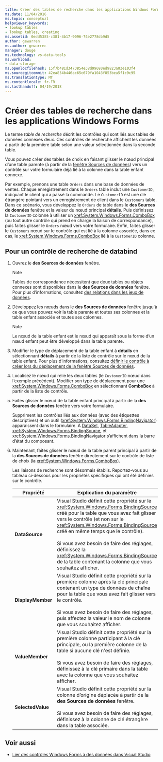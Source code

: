 ```yaml
---
title: Créer des tables de recherche dans les applications Windows Forms
ms.date: 11/04/2016
ms.topic: conceptual
helpviewer_keywords:
- lookup tables
- lookup tables, creating
ms.assetid: 0edd5385-c381-4b17-9096-74e2778db9d5
author: gewarren
ms.author: gewarren
manager: douge
ms.technology: vs-data-tools
ms.workload:
- data-storage
ms.openlocfilehash: 15f7b481d3473854e38d99680ed9823a03e103f4
ms.sourcegitcommit: 42ea834b446ac65c679fa1043f853bea5f1c9c95
ms.translationtype: MT
ms.contentlocale: fr-FR
ms.lasthandoff: 04/19/2018
---
```

# <a name="create-lookup-tables-in-windows-forms-applications"></a>Créer des tables de recherche dans les applications Windows Forms
Le terme *table de recherche* décrit les contrôles qui sont liés aux tables de données connexes deux. Ces contrôles de recherche affichent les données à partir de la première table selon une valeur sélectionnée dans la seconde table.

 Vous pouvez créer des tables de choix en faisant glisser le nœud principal d’une table parente (à partir de la [fenêtre Sources de données](add-new-data-sources.md)) vers un contrôle sur votre formulaire déjà lié à la colonne dans la table enfant connexe.

 Par exemple, prenons une table `Orders` dans une base de données de ventes. Chaque enregistrement dans le `Orders` table inclut une `CustomerID`, indiquant le client qui a passé la commande. Le `CustomerID` est une clé étrangère pointant vers un enregistrement de client dans le `Customers` table. Dans ce scénario, vous développez le `Orders` de table dans le **des Sources de données** fenêtre et la valeur du nœud principal **détails**. Puis définissez la `CustomerID` colonne à utiliser un <xref:System.Windows.Forms.ComboBox> (ou tout autre contrôle qui prend en charge la liaison de correspondance), puis faites glisser le `Orders` nœud vers votre formulaire. Enfin, faites glisser le `Customers` nœud sur le contrôle qui est lié à la colonne associée, dans ce cas, le <xref:System.Windows.Forms.ComboBox> lié à la `CustomerID` colonne.

## <a name="to-databind-a-lookup-control"></a>Pour un contrôle de recherche de databind

1.  Ouvrez le **des Sources de données** fenêtre.

    > [!NOTE]
    >  Tables de correspondance nécessitent que deux tables ou objets connexes sont disponibles dans le **des Sources de données** fenêtre. Pour plus d’informations, consultez [des relations dans les jeux de données](relationships-in-datasets.md).

2.  Développez les nœuds dans le **des Sources de données** fenêtre jusqu'à ce que vous pouvez voir la table parente et toutes ses colonnes et la table enfant associée et toutes ses colonnes.

    > [!NOTE]
    >  Le nœud de la table enfant est le nœud qui apparaît sous la forme d’un nœud enfant peut être développé dans la table parente.

3.  Modifier le type de déplacement de la table enfant à **détails** en sélectionnant **détails** à partir de la liste de contrôle sur le nœud de la table enfant. Pour plus d’informations, consultez [définir le contrôle à créer lors du déplacement de la fenêtre Sources de données](../data-tools/set-the-control-to-be-created-when-dragging-from-the-data-sources-window.md).

4.  Localisez le nœud qui relie les deux tables (le `CustomerID` nœud dans l’exemple précédent). Modifier son type de déplacement pour une <xref:System.Windows.Forms.ComboBox> en sélectionnant **ComboBox** à partir de la liste de contrôle.

5.  Faites glisser le nœud de la table enfant principal à partir de la **des Sources de données** fenêtre vers votre formulaire.

     Suppriment les contrôles liés aux données (avec des étiquettes descriptives) et un outil (<xref:System.Windows.Forms.BindingNavigator>) apparaissent dans le formulaire. A [DataSet](../data-tools/dataset-tools-in-visual-studio.md), [TableAdapter](../data-tools/create-and-configure-tableadapters.md), <xref:System.Windows.Forms.BindingSource>, et <xref:System.Windows.Forms.BindingNavigator> s’affichent dans la barre d’état du composant.

6.  Maintenant, faites glisser le nœud de la table parent principal à partir de la **des Sources de données** fenêtre directement sur le contrôle de liste de choix (la <xref:System.Windows.Forms.ComboBox>).

     Les liaisons de recherche sont désormais établis. Reportez-vous au tableau ci-dessous pour les propriétés spécifiques qui ont été définies sur le contrôle.

    |Propriété|Explication du paramètre|
    |--------------|----------------------------|
    |**DataSource**|Visual Studio définit cette propriété sur le <xref:System.Windows.Forms.BindingSource> créé pour la table que vous avez fait glisser vers le contrôle (et non sur le <xref:System.Windows.Forms.BindingSource> créé en même temps que le contrôle).<br /><br /> Si vous avez besoin de faire des réglages, définissez la <xref:System.Windows.Forms.BindingSource> de la table contenant la colonne que vous souhaitez afficher.|
    |**DisplayMember**|Visual Studio définit cette propriété sur la première colonne après la clé principale contenant un type de données de chaîne pour la table que vous avez fait glisser vers le contrôle.<br /><br /> Si vous avez besoin de faire des réglages, puis affectez la valeur le nom de colonne que vous souhaitez afficher.|
    |**ValueMember**|Visual Studio définit cette propriété sur la première colonne participant à la clé principale, ou la première colonne de la table si aucune clé n'est définie.<br /><br /> Si vous avez besoin de faire des réglages, définissez à la clé primaire dans la table avec la colonne que vous souhaitez afficher.|
    |**SelectedValue**|Visual Studio définit cette propriété sur la colonne d’origine déplacée à partir de la **des Sources de données** fenêtre.<br /><br /> Si vous avez besoin de faire des réglages, définissez à la colonne de clé étrangère dans la table associée.|

## <a name="see-also"></a>Voir aussi

- [Lier des contrôles Windows Forms à des données dans Visual Studio](../data-tools/bind-windows-forms-controls-to-data-in-visual-studio.md)